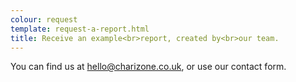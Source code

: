 ```yaml
---
colour: request
template: request-a-report.html
title: Receive an example<br>report, created by<br>our team.
---
```


You can find us at [hello@charizone.co.uk](mailto:hello@charizone.co.uk), or use our contact form.